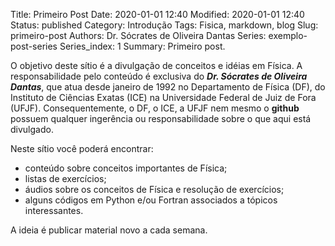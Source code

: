 Title: Primeiro Post
Date: 2020-01-01 12:40
Modified: 2020-01-01 12:40
Status: published
Category: Introdução
Tags: Fisica, markdown, blog
Slug: primeiro-post
Authors: Dr. Sócrates de Oliveira Dantas
Series: exemplo-post-series
Series_index: 1
Summary: Primeiro post.

O objetivo deste sítio é a divulgação de conceitos e idéias em Física. A responsabilidade pelo conteúdo é exclusiva do ***Dr. Sócrates de Oliveira Dantas***, que atua desde janeiro de 1992 no Departamento de Física (DF), do Instituto de Ciências Exatas (ICE) na Universidade Federal de Juiz de Fora (UFJF). Consequentemente, o DF, o ICE, a UFJF nem mesmo o **github** possuem qualquer ingerência ou responsabilidade sobre o que aqui está divulgado.

Neste sítio você poderá encontrar:

* conteúdo sobre conceitos importantes de Física;
* listas de exercícios;
* áudios sobre os conceitos de Física e resolução de exercícios;
* alguns códigos em Python e/ou Fortran associados a tópicos interessantes.

A ideia é publicar material novo a cada semana.
